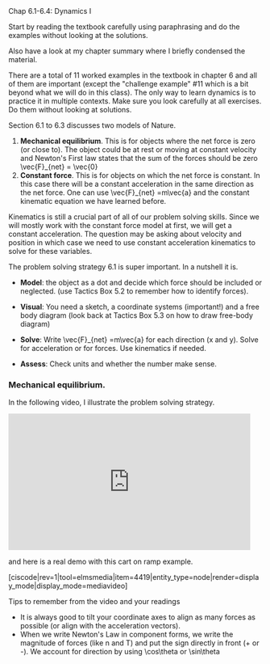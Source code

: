 <stop-note>
    <span slot="message">Chap 6.1-6.4: Dynamics I</span>
</stop-note>

Start by reading the textbook carefully using paraphrasing and do the examples without looking at the solutions. 

Also have a look at my chapter summary where I briefly condensed the material. 

There are a total of 11 worked examples in the textbook in chapter 6 and all of them are important (except the "challenge example" #11 which is a bit beyond what we will do in this class). The only way to learn dynamics is to practice it in multiple contexts. Make sure you look carefully at all exercises. Do them without looking at solutions. 

Section 6.1 to 6.3 discusses two models of Nature.  

1. **Mechanical equilibrium**. This is for objects where the net force is zero (or close to). The object could be at rest or moving at constant velocity and Newton's First law states that the sum of the forces should be zero <lrn-math inline> \vec{F}_{net} = \vec{0} </lrn-math>
2. **Constant force**. This is for objects on which the net force is constant. In this case there will be a constant acceleration in the same direction as the net force. One can use <lrn-math> \vec{F}_{net} =m\vec{a} </lrn-math> and the constant kinematic equation we have learned before. 

<lrndesign-sidenote label="Instructor Note" icon="bookmark" bg-color="#c2e5f2">
Kinematics is still a crucial part of all of our problem solving skills. Since we will mostly work with the constant force model at first, we will get a constant acceleration. The question may be asking about velocity and position in which case we need to use constant acceleration kinematics to solve for these variables. 
</lrndesign-sidenote>

The problem solving strategy 6.1 is super important. In a nutshell it is. 

* **Model**: the object as a dot and decide which force should be included or neglected. (use Tactics Box 5.2 to remember how to identify forces). 

* **Visual**: You need a sketch, a coordinate systems (important!) and a free body diagram (look back at Tactics Box 5.3 on how to draw free-body diagram)

* **Solve**: Write <lrn-math> \vec{F}_{net} =m\vec{a} </lrn-math> for each direction (x and y). Solve for acceleration or for forces. Use kinematics if needed. 

* **Assess**: Check units and whether the number make sense. 

### Mechanical equilibrium. 

In the following video, I illustrate the problem solving strategy. 

<iframe width="480" height="270" src="https://psu.voicethread.com/app/player/?threadId=11002698" frameborder="0" allowusermedia allowfullscreen allow="camera https://psu.voicethread.com; microphone https://psu.voicethread.com; fullscreen https://psu.voicethread.com;"></iframe>

and here is a real demo with this cart on ramp example.

[ciscode|rev=1|tool=elmsmedia|item=4419|entity_type=node|render=display_mode|display_mode=mediavideo]

Tips to remember from the video and your readings

* It is always good to tilt your coordinate axes to align as many forces as possible (or align with the acceleration vectors). 
* When we write Newton's Law in component forms, we write the magnitude of forces (like n and T) and put the sign directly in front (+ or -). We account for direction by using <lrn-math> \cos\theta </lrn-math> or <lrn-math> \sin\theta </lrn-math>
